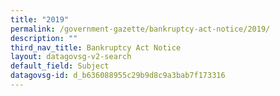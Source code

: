 ```yaml
---
title: "2019"
permalink: /government-gazette/bankruptcy-act-notice/2019/
description: ""
third_nav_title: Bankruptcy Act Notice
layout: datagovsg-v2-search
default_field: Subject
datagovsg-id: d_b636088955c29b9d8c9a3bab7f173316
---
```


